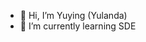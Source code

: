 - 👋 Hi, I’m Yuying (Yulanda) 
- 🌱 I’m currently learning SDE

<!---
yulanda960201/yulanda960201 is a ✨ special ✨ repository because its `README.md` (this file) appears on your GitHub profile.
You can click the Preview link to take a look at your changes.
--->
